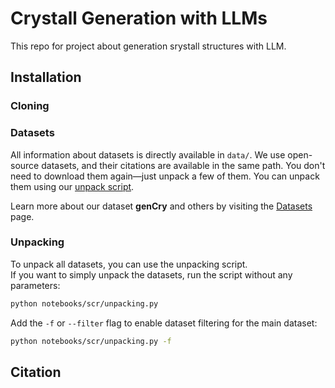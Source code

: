 # Crystall Generation with LLMs
This repo for project about generation srystall structures with LLM.

## Installation

### Cloning


### Datasets
All information about datasets is directly available in `data/`. We use open-source datasets, and their citations are available in the same path. You don't need to download them again—just unpack a few of them. You can unpack them using our [unpack script](#unpacking).

Learn more about our dataset **genCry** and others by visiting the [Datasets](data/) page.


### Unpacking
To unpack all datasets, you can use the unpacking script.  
If you want to simply unpack the datasets, run the script without any parameters:
```bash
python notebooks/scr/unpacking.py
```
Add the `-f` or `--filter` flag to enable dataset filtering for the main dataset:
```bash
python notebooks/scr/unpacking.py -f
```

## Citation